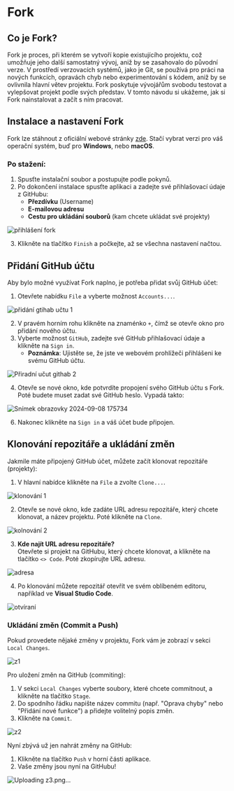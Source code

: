 
# Fork

## Co je Fork?
Fork je proces, při kterém se vytvoří kopie existujícího projektu, což umožňuje jeho další samostatný vývoj, aniž by se zasahovalo do původní verze. V prostředí verzovacích systémů, jako je Git, se používá pro práci na nových funkcích, opravách chyb nebo experimentování s kódem, aniž by se ovlivnila hlavní větev projektu. Fork poskytuje vývojářům svobodu testovat a vylepšovat projekt podle svých představ. V tomto návodu si ukážeme, jak si Fork nainstalovat a začít s ním pracovat.

## Instalace a nastavení Fork

Fork lze stáhnout z oficiální webové stránky [zde](https://git-fork.com/). Stačí vybrat verzi pro váš operační systém, buď pro **Windows**, nebo **macOS**.

### Po stažení:
1. Spusťte instalační soubor a postupujte podle pokynů.
2. Po dokončení instalace spusťte aplikaci a zadejte své přihlašovací údaje z GitHubu:
   - **Přezdívku** (Username)
   - **E-mailovou adresu**
   - **Cestu pro ukládání souborů** (kam chcete ukládat své projekty)

![přihlášení fork](https://github.com/user-attachments/assets/1b7b3fe8-94b4-42ab-bf38-6ccabfbcede8)

3. Klikněte na tlačítko `Finish` a počkejte, až se všechna nastavení načtou.

## Přidání GitHub účtu

Aby bylo možné využívat Fork naplno, je potřeba přidat svůj GitHub účet:

1. Otevřete nabídku `File` a vyberte možnost `Accounts...`.

![přidání gtihab učtu 1](https://github.com/user-attachments/assets/08665e37-b6c4-41bf-90eb-54216d56df22)


2. V pravém horním rohu klikněte na znaménko `+`, čímž se otevře okno pro přidání nového účtu.
3. Vyberte možnost `GitHub`, zadejte své GitHub přihlašovací údaje a klikněte na `Sign in`.
   - **Poznámka**: Ujistěte se, že jste ve webovém prohlížeči přihlášeni ke svému GitHub účtu.

![Přiradní učut githab 2](https://github.com/user-attachments/assets/fb0b3c3c-3417-4781-ba45-4ebb5a4c4395)


4. Otevře se nové okno, kde potvrdíte propojení svého GitHub účtu s Fork. Poté budete muset zadat své GitHub heslo. Vypadá takto:
   
![Snímek obrazovky 2024-09-08 175734](https://github.com/user-attachments/assets/3cbb9b56-7c88-46c3-beb3-795699a6b56c)



6. Nakonec klikněte na `Sign in` a váš účet bude připojen.

## Klonování repozitáře a ukládání změn

Jakmile máte připojený GitHub účet, můžete začít klonovat repozitáře (projekty):

1. V hlavní nabídce klikněte na `File` a zvolte `Clone...`.

![klonování 1](https://github.com/user-attachments/assets/8d7e97dc-ef53-45fe-b94f-271cf96a25e1)


2. Otevře se nové okno, kde zadáte URL adresu repozitáře, který chcete klonovat, a název projektu. Poté klikněte na `Clone`.

![kolnování 2](https://github.com/user-attachments/assets/b0d1f3e7-0f36-4090-ba5c-f2c23b6e42eb)


3. **Kde najít URL adresu repozitáře?**  
   Otevřete si projekt na GitHubu, který chcete klonovat, a klikněte na tlačítko `<> Code`. Poté zkopírujte URL adresu.

![adresa](https://github.com/user-attachments/assets/99467923-cb27-47f7-b692-46c4f294236a)


4. Po klonování můžete repozitář otevřít ve svém oblíbeném editoru, například ve **Visual Studio Code**.

![otvíraní](https://github.com/user-attachments/assets/7a7ffce4-3e65-45f2-afb2-321b1e46a290)

### Ukládání změn (Commit a Push)

Pokud provedete nějaké změny v projektu, Fork vám je zobrazí v sekci `Local Changes`.

![z1](https://github.com/user-attachments/assets/cc3b5e17-2e4e-4efc-b917-e8dc5511c4ad)


Pro uložení změn na GitHub (commiting):

1. V sekci `Local Changes` vyberte soubory, které chcete commitnout, a klikněte na tlačítko `Stage`.
2. Do spodního řádku napište název commitu (např. "Oprava chyby" nebo "Přidání nové funkce") a přidejte volitelný popis změn.
3. Klikněte na `Commit`.

![z2](https://github.com/user-attachments/assets/542c17f5-faa1-401a-a4a5-901871d02747)


Nyní zbývá už jen nahrát změny na GitHub:

1. Klikněte na tlačítko `Push` v horní části aplikace.
2. Vaše změny jsou nyní na GitHubu!

![Uploading z3.png…]()





